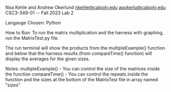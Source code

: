 Noa Kehle and Andrew Okerlund
nkehle@calpoly.edu apokerlu@calpoly.edu
CSC3-349-01 -- Fall 2023
Lab 2

Langauge Chosen: Python

How to Run: To run the matrix multiplication and the harness with 
graphing, run the MatrixTest.py file. 

The run terminal will show the products from the multipleExample() function and 
below that the harness results (from compareTime() function) will display the 
averages for the given sizes.

Notes:
multipleExample() - You can control the size of the matrices inside the function 
compareTime()     - You can control the repeats inside the function and the
                    sizes at the bottom of the MatrixTest file in array named "sizes"